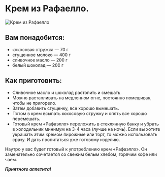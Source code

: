 # Крем из Рафаелло.
![Крем из Рафаелло](/images/Kulinar/Desert/krem_rafaello.jpg 'Крем из Рафаелло.')
## Вам понадобится:

- кокосовая стружка — 70 г
- сгущенное молоко — 400 г
- сливочное масло — 200 г
- белый шоколад — 200 г

## Как приготовить:

- Сливочное масло и шоколад растопить и смешать.
- Можно растапливать на медленном огне, постоянно помешивая, чтобы не пригорело.
- Затем добавить сгущенку, все хорошо вымешать.
- Потом в крем всыпать кокосовую стружку и опять все хорошо перемешать.
- Готовый крем «Рафаэлло» переложить в стеклянную банку и убрать в холодильник минимум на 3-4 часа (лучше на ночь). Если вы хотите украшать этим кремом пирожные или торт, то можно использовать сразу. И дать пропитаться уже готовому изделию.

Наутро у вас будет готовый к употреблению крем «Рафаэлло». Он замечательно сочетается со свежим белым хлебом, горячим кофе или чаем.

***Приятного аппетита!***
